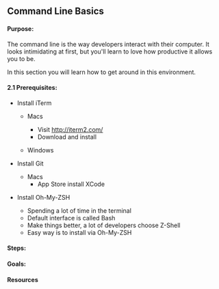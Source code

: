## Command Line Basics

#### Purpose:

The command line is the way developers interact with their computer. It looks intimidating at first, but you'll learn to love how productive it allows you to be.

In this section you will learn how to get around in this environment.

#### 2.1 Prerequisites:

* Install iTerm
  * Macs
    * Visit http://iterm2.com/
    * Download and install

  * Windows
* Install Git
  * Macs
    * App Store install XCode

* Install Oh-My-ZSH
  * Spending a lot of time in the terminal
  * Default interface is called Bash
  * Make things better, a lot of developers choose Z-Shell
  * Easy way is to install via Oh-My-ZSH


#### Steps:


#### Goals:


#### Resources